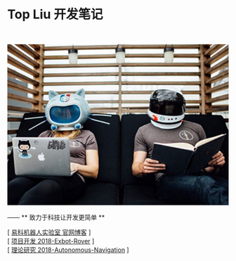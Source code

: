 # Top Liu 开发笔记

<br>

![欢迎](pic/github_20180306152457.png "欢迎！")  

—— ** 致力于科技让开发更简单 **  

[ [易科机器人实验室 官网博客](http://blog.exbot.net/) ]  
[ [项目开发 2018-Exbot-Rover](https://github.com/top1944/ExbotRover) ]  
[ [理论研究 2018-Autonomous-Navigation](https://github.com/top1944/2018-Autonomous-Navigation-Paper-Selected) ]  
